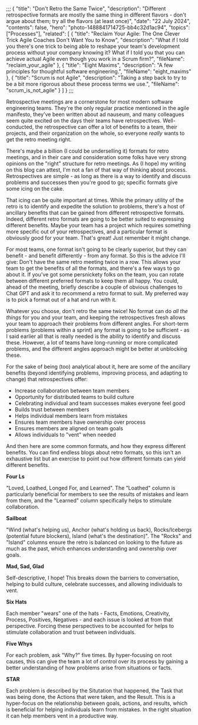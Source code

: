 ;;;
{
	"title": "Don't Retro the Same Twice",
	"description": "Different retrospective formats are mostly the same thing in different flavors - don't argue about them; try all the flavors (at least once)",
	"date": "22 July 2024",
	"contents": false,
	"hero": "photo-1488841714725-bb4c32d1ac94",
    "topics": ["Processes"],
    "related": [
        { "title": "Reclaim Your Agile: The One Clever Trick Agile Coaches Don't Want You to Know", "description": "What if I told you there's one trick to being able to reshape your team's development process without your company knowing it? What if I told you that you can achieve actual Agile even though you work in a Scrum firm?", "fileName": "reclaim_your_agile" },
        { "title": "Eight Maxims", "description": "A few principles for thoughtful software engineering.", "fileName": "eight_maxims" },
        { "title": "Scrum is not Agile", "description": "Taking a step back to try to be a bit more rigorous about these process terms we use.", "fileName": "scrum_is_not_agile" }
    ]
}
;;;

Retrospective meetings are a cornerstone for most modern software engineering teams. They're the only regular practice mentioned in the agile manifesto, they've been written about ad nauseum, and many colleagues seem quite excited on the days their teams have retrospectives. Well-conducted, the retrospective can offer a lot of benefits to a team, their projects, and their organization on the whole, so everyone _really_ wants to get the retro meeting right.

There's maybe a billion (I could be underselling it) formats for retro meetings, and in their care and consideration some folks have very strong opinions on the "right" structure for retro meetings. As (I hope) my writing on this blog can attest, I'm not a fan of that way of thinking about process. Retrospectives are simple - as long as there is a way to identify and discuss problems and successes then you're good to go; specific formats give some icing on the cake.

That icing can be quite important at times. While the primary utility of the retro is to identify and expedite the solution to problems, there's a host of ancillary benefits that can be gained from different retrospective formats. Indeed, different retro formats are going to be better suited to expressing different benefits. Maybe your team has a project which requires something more specific out of your retrospectives, and a particular format is obviously good for your team. That's great! Just remember it might change.

For most teams, one format isn't going to be clearly superior, but they can benefit - and benefit differently - from any format. So this is the advice I'll give: Don't have the same retro meeting twice in a row. This allows your team to get the benefits of all the formats, and there's a few ways to go about it. If you've got some persnickety folks on the team, you can rotate between different preferred formats to keep them all happy. You could, ahead of the meeting, briefly describe a couple of obvious challenges to Chat GPT and ask it to recommend a retro format to suit. My preferred way is to pick a format out of a hat and run with it.

Whatever you choose, don't retro the same twice! No format can do _all the things_ for you and your team, and keeping the retrospectives fresh allows your team to approach their problems from different angles. For short-term problems (problems within a sprint) any format is going to be sufficient - as I said earlier all that is really needed is the ability to identify and discuss these. However, a lot of teams have long-running or more complicated problems, and the different angles approach might be better at unblocking these.

For the sake of being (too) analytical about it, here are some of the ancillary benefits (beyond identifying problems, improving process, and adapting to change) that retrospectives offer:

* Increase collaboration between team members
* Opportunity for distributed teams to build culture
* Celebrating individual and team successes makes everyone feel good
* Builds trust between members
* Helps individual members learn from mistakes
* Ensures team members have ownership over process
* Ensures members are aligned on team goals
* Allows individuals to "vent" when needed

And then here are some common formats, and how they express different benefits. You can find endless blogs about retro formats, so this isn't an exhaustive list but an exercise to point out how different formats can yield different benefits.

**Four Ls**

"Loved, Loathed, Longed For, and Learned". The "Loathed" column is particularly beneficial for members to see the results of mistakes and learn from them, and the "Learned" column specifically helps to stimulate collaboration.

**Sailboat**

"Wind (what's helping us), Anchor (what's holding us back), Rocks/Icebergs (potential future blockers), Island (what's the destination)". The "Rocks" and "Island" columns ensure the retro is balanced on looking to the future as much as the past, which enhances understanding and ownership over goals.

**Mad, Sad, Glad**

Self-descriptive, I hope! This breaks down the barriers to conversation, helping to build culture, celebrate successes, and allowing individuals to vent.

**Six Hats**

Each member "wears" one of the hats - Facts, Emotions, Creativity, Process, Positives, Negatives - and each issue is looked at from that perspective. Forcing these perspectives to be accounted for helps to stimulate collaboration and trust between individuals.

**Five Whys**

For each problem, ask "Why?" five times. By hyper-focusing on root causes, this can give the team a lot of control over its process by gaining a better understanding of how problems arise from situations or facts.

**STAR**

Each problem is described by the Situtation that happened, the Task that was being done, the Actions that were taken, and the Result. This is a hyper-focus on the relationship between goals, actions, and results, which is beneficial for helping individuals learn from mistakes. In the right situation it can help members vent in a productive way.
